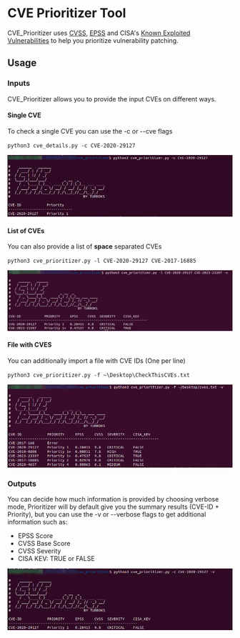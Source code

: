 # CVE Prioritizer Tool

CVE_Prioritizer uses [CVSS](https://nvd.nist.gov/vuln-metrics/cvss#), [EPSS](https://www.first.org/epss/data_stats) and 
CISA's [Known Exploited Vulnerabilities](https://www.cisa.gov/known-exploited-vulnerabilities-catalog) to help you prioritize vulnerability patching.

## Usage

### Inputs

CVE_Prioritizer allows you to provide the input CVEs on different ways.

#### Single CVE

To check a single CVE you can use the -c or --cve flags

`python3 cve_details.py -c CVE-2020-29127`

![single s.png](misc%2Fsingle%20s.png)

#### List of CVEs

You can also provide a list of **space** separated CVEs

`python3 cve_prioritizer.py -l CVE-2020-29127 CVE-2017-16885`

![list.png](misc%2Flist.png)

#### File with CVES

You can additionally import a file with CVE IDs (One per line)

`python3 cve_prioritizer.py -f ~\Desktop\CheckThisCVEs.txt`

![file.png](misc%2Ffile.png)

### Outputs

You can decide how much information is provided by choosing verbose mode, Prioritizer will by default give you the 
summary results (CVE-ID + Priority), but you can use the -v or --verbose flags to get additional information such as:

- EPSS Score
- CVSS Base Score
- CVSS Severity
- CISA KEV: TRUE or FALSE

![single v.png](misc%2Fsingle%20v.png)
